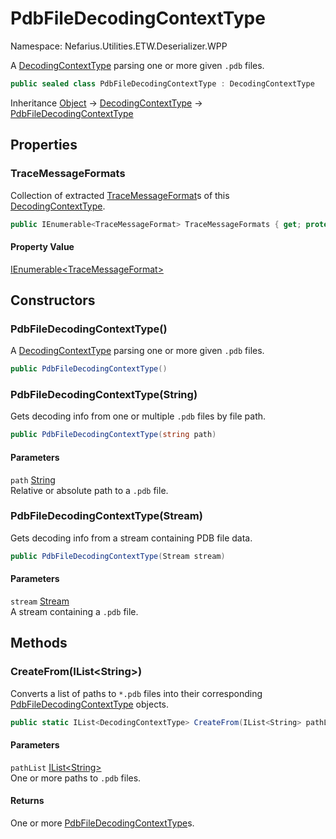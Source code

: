 # PdbFileDecodingContextType

Namespace: Nefarius.Utilities.ETW.Deserializer.WPP

A [DecodingContextType](./nefarius.utilities.etw.deserializer.wpp.decodingcontexttype.md) parsing one or more given `.pdb` files.

```csharp
public sealed class PdbFileDecodingContextType : DecodingContextType
```

Inheritance [Object](https://docs.microsoft.com/en-us/dotnet/api/system.object) → [DecodingContextType](./nefarius.utilities.etw.deserializer.wpp.decodingcontexttype.md) → [PdbFileDecodingContextType](./nefarius.utilities.etw.deserializer.wpp.pdbfiledecodingcontexttype.md)

## Properties

### <a id="properties-tracemessageformats"/>**TraceMessageFormats**

Collection of extracted [TraceMessageFormat](./nefarius.utilities.etw.deserializer.wpp.tmf.tracemessageformat.md)s of this [DecodingContextType](./nefarius.utilities.etw.deserializer.wpp.decodingcontexttype.md).

```csharp
public IEnumerable<TraceMessageFormat> TraceMessageFormats { get; protected set; }
```

#### Property Value

[IEnumerable&lt;TraceMessageFormat&gt;](https://docs.microsoft.com/en-us/dotnet/api/system.collections.generic.ienumerable-1)<br>

## Constructors

### <a id="constructors-.ctor"/>**PdbFileDecodingContextType()**

A [DecodingContextType](./nefarius.utilities.etw.deserializer.wpp.decodingcontexttype.md) parsing one or more given `.pdb` files.

```csharp
public PdbFileDecodingContextType()
```

### <a id="constructors-.ctor"/>**PdbFileDecodingContextType(String)**

Gets decoding info from one or multiple `.pdb` files by file path.

```csharp
public PdbFileDecodingContextType(string path)
```

#### Parameters

`path` [String](https://docs.microsoft.com/en-us/dotnet/api/system.string)<br>
Relative or absolute path to a `.pdb` file.

### <a id="constructors-.ctor"/>**PdbFileDecodingContextType(Stream)**

Gets decoding info from a stream containing PDB file data.

```csharp
public PdbFileDecodingContextType(Stream stream)
```

#### Parameters

`stream` [Stream](https://docs.microsoft.com/en-us/dotnet/api/system.io.stream)<br>
A stream containing a `.pdb` file.

## Methods

### <a id="methods-createfrom"/>**CreateFrom(IList&lt;String&gt;)**

Converts a list of paths to `*.pdb` files into their corresponding [PdbFileDecodingContextType](./nefarius.utilities.etw.deserializer.wpp.pdbfiledecodingcontexttype.md)
 objects.

```csharp
public static IList<DecodingContextType> CreateFrom(IList<String> pathList)
```

#### Parameters

`pathList` [IList&lt;String&gt;](https://docs.microsoft.com/en-us/dotnet/api/system.collections.generic.ilist-1)<br>
One or more paths to `.pdb` files.

#### Returns

One or more [PdbFileDecodingContextType](./nefarius.utilities.etw.deserializer.wpp.pdbfiledecodingcontexttype.md)s.
